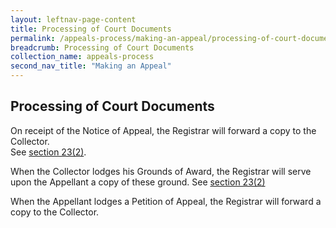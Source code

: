 ```yaml
---
layout: leftnav-page-content
title: Processing of Court Documents
permalink: /appeals-process/making-an-appeal/processing-of-court-documents
breadcrumb: Processing of Court Documents
collection_name: appeals-process
second_nav_title: "Making an Appeal"
---
```

Processing of Court Documents
---

On receipt of the Notice of Appeal, the Registrar will forward a copy to the Collector.<br>See [section 23(2)](https://sso.agc.gov.sg/Act/LAA1966?ProvIds=pr23-#pr23-).

When the Collector lodges his Grounds of Award, the Registrar will serve upon the Appellant a copy of these ground. See [section 23(2)](https://sso.agc.gov.sg/Act/LAA1966?ProvIds=pr23-#pr23-)

When the Appellant lodges a Petition of Appeal, the Registrar will forward a copy to the Collector.
